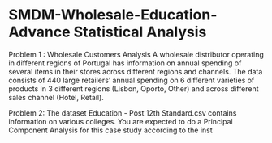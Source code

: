 # SMDM-Wholesale-Education-Advance Statistical Analysis

Problem 1 :  Wholesale Customers Analysis
A wholesale distributor operating in different regions of Portugal has information on annual spending of several items in their stores across different regions and channels. The data consists of 440 large retailers’ annual spending on 6 different varieties of products in 3 different regions (Lisbon, Oporto, Other) and across different sales channel (Hotel, Retail).

Problem 2:
The dataset Education - Post 12th Standard.csv contains information on various colleges. You are expected to do a Principal Component
Analysis for this case study according to the inst
